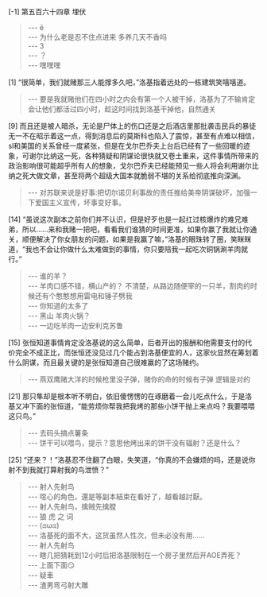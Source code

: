 
[-1] 第五百六十四章 埋伏
>--- ē<br>
>--- 为什么老是忍不住点进来   多养几天不香吗<br>
>--- 3<br>
>--- ？<br>
>--- 嘿嘿嘿<br>

[1] “很简单，我们就赌那三人能撑多久吧，”洛基指着远处的一栋建筑笑嘻嘻道。
>--- 要是我就赌他们在四小时之内会有第一个人被干掉，洛基为了不输肯定会让他们都活过四小时，趁这时间找到洛基干掉他，自然通关<br>

[9] 而且还是被人暗杀，无论是尸体上的伤口还是之后酒店里那批袭击民兵的暴徒无一不在昭示着这一点，得到消息后的莫斯科也陷入了震惊，甚至有点难以相信，sl和美国的关系曾经一度紧张，但是在戈尔巴乔夫上台后已经有了一些回暖的迹象，可谢尔比纳这一死，各种猜疑和阴谋论很快就又卷土重来，这件事情所带来的政治影响很可能超乎所有人的想象，戈尔巴乔夫已经能预见一些人将会利用谢尔比纳之死大做文章，甚至将两个超级大国本就脆弱不堪的关系给彻底推向深渊。
>--- 对苏联来说是好事:把切尔诺贝利事故的责任推给美帝阴谋破坏，加强一下爱国主义宣传，坏事变好事。<br>

[14] “虽说这次副本之前你们并不认识，但是好歹也是一起扛过核爆炸的难兄难弟，所以……来和我赌一把吧，看看我们谁猜的时间更准，如果你赢了我就让你通关，顺便解决了你女朋友的问题，如果是我赢了嘛，”洛基的眼珠转了圈，笑眯眯道，“我也不会让你做什么太难做到的事情，你只要陪我一起吃次铜锅涮羊肉就行。”
>--- 谁的羊？<br>
>--- 羊肉口感不错，横山产的？
不清楚，从路边随便宰的一只羊，割肉的时候还有个憨憨想用雷电和锤子劈我<br>
>--- 你知道的太多了<br>
>--- 黑山 羊肉火锅？<br>
>--- 一边吃羊肉一边安利克苏鲁<br>

[15] 张恒知道事情肯定没洛基说的这么简单，后者开出的报酬和他需要支付的代价完全不成正比，而张恒还没见过几个能占到洛基便宜的人，这家伙显然在筹划着什么阴谋，而且最关键的是张恒知道自己很难赢的了这场赌约。
>--- 燕双鹰赌大洋的时候枪里没子弹，赌你的命的时候有子弹
逻辑是对的<br>

[21] 那只隼却是根本听不明白，依旧傻愣愣的在琢磨着一会儿吃点什么，于是洛基又冲下面的张恒道，“能劳烦你帮我把我烤的那些小饼干抛上来点吗？我要喂喂这只鸟。”
>--- 去码头搞点薯条<br>
>--- 饼干可以喂鸟，提示？意思他烤出来的饼干没有辐射？还是什么？<br>

[25] “还来？！”洛基忍不住翻了白眼，失笑道，“你真的不会嫌烦的吗，还是说你射不到我就打算射我的鸟泄愤？”
>--- 射人先射鸟<br>
>--- 噁心的角色，還是等副本結束在看好了，越看越討厭。<br>
>--- 射人先射鸟，擒贼先擒膛<br>
>--- 狼 虎 之 词<br>
>--- (ಡωಡ)<br>
>--- 洛基死的面不大，这货虽然人性次，但未必没有用……<br>
>--- 射人先射鸟<br>
>--- 瞎几把猜耗到12小时后把洛基限制在一个房子里然后开AOE弄死？<br>
>--- 上面下面😏<br>
>--- 疑車<br>
>--- 渣男弯弓射大雕<br>
